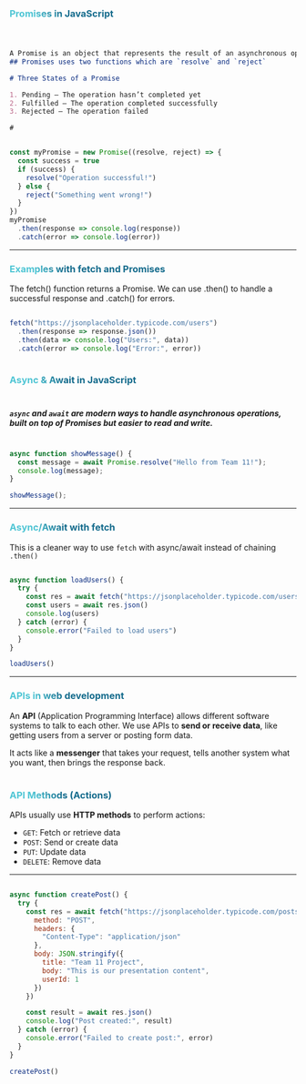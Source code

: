 ### Promises in JavaScript
#

```markdown

A Promise is an object that represents the result of an asynchronous operation. It may succeed or fail in the future.
## Promises uses two functions which are `resolve` and `reject` 

# Three States of a Promise

1. Pending – The operation hasn’t completed yet  
2. Fulfilled – The operation completed successfully  
3. Rejected – The operation failed

#

```

```js  {monaco-run}

const myPromise = new Promise((resolve, reject) => {
  const success = true
  if (success) {
    resolve("Operation successful!")
  } else {
    reject("Something went wrong!")
  }
})
myPromise
  .then(response => console.log(response))  
  .catch(error => console.log(error)) 

```

<style>
h2 {
  background-color: #2B90B6;
  background-image: linear-gradient(45deg, #4EC5D4 10%, #146b8c 20%);
  background-size: 100%;
  -webkit-background-clip: text;
  -moz-background-clip: text;
  -webkit-text-fill-color: transparent;
  -moz-text-fill-color: transparent;
}
</style>

---

### Examples with **fetch** and **Promises**

The fetch() function returns a Promise. We can use .then() to handle a successful response and .catch() for errors.




```js 

fetch("https://jsonplaceholder.typicode.com/users")
  .then(response => response.json())
  .then(data => console.log("Users:", data))
  .catch(error => console.log("Error:", error))
  

```
 

### Async & Await in JavaScript
#

##### `async` and `await` are modern ways to handle asynchronous operations, built on top of Promises  but easier to read and write.
#


```js
async function showMessage() {
  const message = await Promise.resolve("Hello from Team 11!");
  console.log(message);
}

showMessage();

```

---


<style>
h3 {
  background-color: #2B90B6;
  background-image: linear-gradient(45deg, #4EC5D4 10%, #146b8c 20%);
  background-size: 100%;
  -webkit-background-clip: text;
  -moz-background-clip: text;
  -webkit-text-fill-color: transparent;
  -moz-text-fill-color: transparent;
}
</style>


### Async/Await with fetch

This is a cleaner way to use `fetch` with async/await instead of chaining `.then()`



```js {monaco-run}

async function loadUsers() {
  try {
    const res = await fetch("https://jsonplaceholder.typicode.com/users")
    const users = await res.json()
    console.log(users)
  } catch (error) {
    console.error("Failed to load users")
  }
}

loadUsers()


```
---

### APIs in web development
An **API** (Application Programming Interface) allows different software systems to talk to each other. We use APIs to **send or receive data**, like getting users from a server or posting form data.

It acts like a **messenger** that takes your request, tells another system what you want, then brings the response back.
#

### API Methods (Actions)

APIs usually use **HTTP methods** to perform actions:

- `GET`: Fetch or retrieve data  
- `POST`: Send or create data  
- `PUT`: Update data  
- `DELETE`: Remove data

--- 

```js {monaco-run}

async function createPost() {
  try {
    const res = await fetch("https://jsonplaceholder.typicode.com/posts", {
      method: "POST",
      headers: {
        "Content-Type": "application/json"
      },
      body: JSON.stringify({
        title: "Team 11 Project",
        body: "This is our presentation content",
        userId: 1
      })
    })

    const result = await res.json()
    console.log("Post created:", result)
  } catch (error) {
    console.error("Failed to create post:", error)
  }
}

createPost()

```

